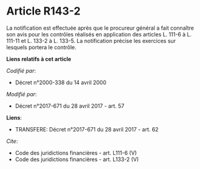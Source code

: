 # Article R143-2

La notification est effectuée après que le procureur général a fait connaître son avis pour les contrôles réalisés en
application des articles L. 111-6 à L. 111-11 et L. 133-2 à L. 133-5. La notification précise les exercices sur lesquels
portera le contrôle.

**Liens relatifs à cet article**

_Codifié par_:

  - Décret n°2000-338 du 14 avril 2000

_Modifié par_:

  - Décret n°2017-671 du 28 avril 2017 - art. 57

**Liens**:

  - TRANSFERE: Décret n°2017-671 du 28 avril 2017 - art. 62

_Cite_:

  - Code des juridictions financières - art. L111-6 (V)
  - Code des juridictions financières - art. L133-2 (V)
